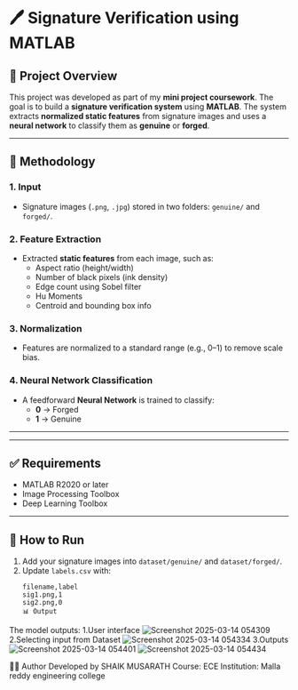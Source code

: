 # 🖊️ Signature Verification using MATLAB

## 📌 Project Overview

This project was developed as part of my **mini project coursework**. The goal is to build a **signature verification system** using **MATLAB**. The system extracts **normalized static features** from signature images and uses a **neural network** to classify them as **genuine** or **forged**.

---

## 🧠 Methodology

### 1. **Input**
- Signature images (`.png`, `.jpg`) stored in two folders: `genuine/` and `forged/`.

### 2. **Feature Extraction**
- Extracted **static features** from each image, such as:
  - Aspect ratio (height/width)
  - Number of black pixels (ink density)
  - Edge count using Sobel filter
  - Hu Moments
  - Centroid and bounding box info

### 3. **Normalization**
- Features are normalized to a standard range (e.g., 0–1) to remove scale bias.

### 4. **Neural Network Classification**
- A feedforward **Neural Network** is trained to classify:
  - **0** → Forged
  - **1** → Genuine

---

---

## ✅ Requirements

- MATLAB R2020 or later
- Image Processing Toolbox
- Deep Learning Toolbox

---

## 🚀 How to Run

1. Add your signature images into `dataset/genuine/` and `dataset/forged/`.
2. Update `labels.csv` with:
   ```csv
   filename,label
   sig1.png,1
   sig2.png,0
   📊 Output
The model outputs:
1.User interface
![Screenshot 2025-03-14 054309](https://github.com/user-attachments/assets/9a115e51-fec4-4188-9d5b-a71b2d97ad90)
2.Selecting input from Dataset
![Screenshot 2025-03-14 054334](https://github.com/user-attachments/assets/216d10ab-57af-4d4c-a19e-aca443cb408f)
3.Outputs
![Screenshot 2025-03-14 054401](https://github.com/user-attachments/assets/64e64e6c-0907-4e11-8ad8-7ab12fd29fc1)
![Screenshot 2025-03-14 054434](https://github.com/user-attachments/assets/a7e2eedb-a40c-4812-999e-5c9183858b48)


👨‍🎓 Author
Developed by SHAIK MUSARATH
Course: ECE
Institution: Malla reddy engineering college



